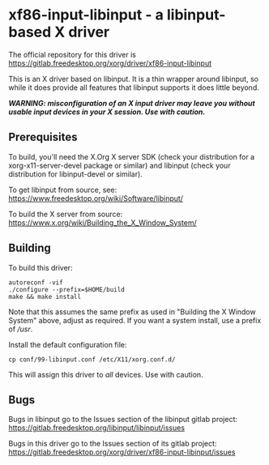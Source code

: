 xf86-input-libinput - a libinput-based X driver
===============================================

The official repository for this driver is
https://gitlab.freedesktop.org/xorg/driver/xf86-input-libinput

This is an X driver based on libinput. It is a thin wrapper around libinput,
so while it does provide all features that libinput supports it does little
beyond.

***WARNING: misconfiguration of an X input driver may leave you without
usable input devices in your X session. Use with caution.***


Prerequisites
-------------

To build, you'll need the X.Org X server SDK (check your distribution for a
xorg-x11-server-devel package or similar) and libinput (check your
distribution for libinput-devel or similar).

To get libinput from source, see:
https://www.freedesktop.org/wiki/Software/libinput/

To build the X server from source:
https://www.x.org/wiki/Building_the_X_Window_System/

Building
--------

To build this driver:

    autoreconf -vif
    ./configure --prefix=$HOME/build
    make && make install

Note that this assumes the same prefix as used in "Building the X Window
System" above, adjust as required. If you want a system install, use a
prefix of */usr*.

Install the default configuration file:

    cp conf/99-libinput.conf /etc/X11/xorg.conf.d/

This will assign this driver to *all* devices. Use with caution.


Bugs
----

Bugs in libinput go to the Issues section of the libinput gitlab project:
https://gitlab.freedesktop.org/libinput/libinput/issues

Bugs in this driver go to the Issues section of its gitlab project:
https://gitlab.freedesktop.org/xorg/driver/xf86-input-libinput/issues
